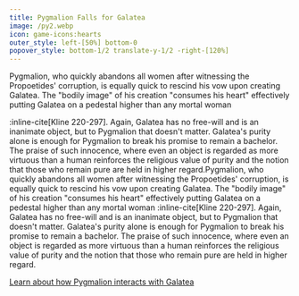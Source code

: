 ```yaml
---
title: Pygmalion Falls for Galatea
image: /py2.webp
icon: game-icons:hearts
outer_style: left-[50%] bottom-0
popover_style: bottom-1/2 translate-y-1/2 -right-[120%]
---
```

Pygmalion, who quickly abandons all women after witnessing the Propoetides' corruption, is equally quick to rescind his vow upon creating Galatea. The "bodily image" of his creation "consumes his heart" effectively putting Galatea on a pedestal higher than any mortal woman 
<!--more-->
:inline-cite[Kline 220-297]. Again, Galatea has no free-will and is an inanimate object, but to Pygmalion that doesn't matter. Galatea's purity alone is enough for Pygmalion to break his promise to remain a bachelor. The praise of such innocence, where even an object is regarded as more virtuous than a human reinforces the religious value of purity and the notion that those who remain pure are held in higher regard.Pygmalion, who quickly abandons all women after witnessing the Propoetides' corruption, is equally quick to rescind his vow upon creating Galatea. The "bodily image" of his creation "consumes his heart" effectively putting Galatea on a pedestal higher than any mortal woman :inline-cite[Kline 220-297]. Again, Galatea has no free-will and is an inanimate object, but to Pygmalion that doesn't matter. Galatea's purity alone is enough for Pygmalion to break his promise to remain a bachelor. The praise of such innocence, where even an object is regarded as more virtuous than a human reinforces the religious value of purity and the notion that those who remain pure are held in higher regard.

[Learn about how Pygmalion interacts with Galatea](/content/ovid-pygmalion/creating-galatea/interaction-with-galatea)